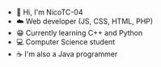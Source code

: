 ### 
- :wave: Hi, I'm NicoTC-04
- :cloud: Web developer (JS, CSS, HTML, PHP)
- :grin: Currently learning C++ and Python
- :computer: Computer Science student
- :coffee: I'm also a Java programmer

<!--
**nicoTC-04/nicoTC-04** is a ✨ _special_ ✨ repository because its `README.md` (this file) appears on your GitHub profile.

Here are some ideas to get you started:

- 🔭 I’m currently working on ...
- 🌱 I’m currently learning ...
- 👯 I’m looking to collaborate on ...
- 🤔 I’m looking for help with ...
- 💬 Ask me about ...
- 📫 How to reach me: ...
- 😄 Pronouns: ...
- ⚡ Fun fact: ...
-->

